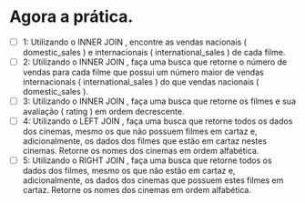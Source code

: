 # Agora a prática.
- [ ] 1: Utilizando o INNER JOIN , encontre as vendas nacionais ( domestic_sales ) e internacionais ( international_sales ) de cada filme.
- [ ] 2: Utilizando o INNER JOIN , faça uma busca que retorne o número de vendas para cada filme que possui um número maior de vendas internacionais ( international_sales ) do que vendas nacionais ( domestic_sales ).
- [ ] 3: Utilizando o INNER JOIN , faça uma busca que retorne os filmes e sua avaliação ( rating ) em ordem decrescente.
- [ ] 4: Utilizando o LEFT JOIN , faça uma busca que retorne todos os dados dos cinemas, mesmo os que não possuem filmes em cartaz e, adicionalmente, os dados dos filmes que estão em cartaz nestes cinemas. Retorne os nomes dos cinemas em ordem alfabética.
- [ ] 5: Utilizando o RIGHT JOIN , faça uma busca que retorne todos os dados dos filmes, mesmo os que não estão em cartaz e, adicionalmente, os dados dos cinemas que possuem estes filmes em cartaz. Retorne os nomes dos cinemas em ordem alfabética.
